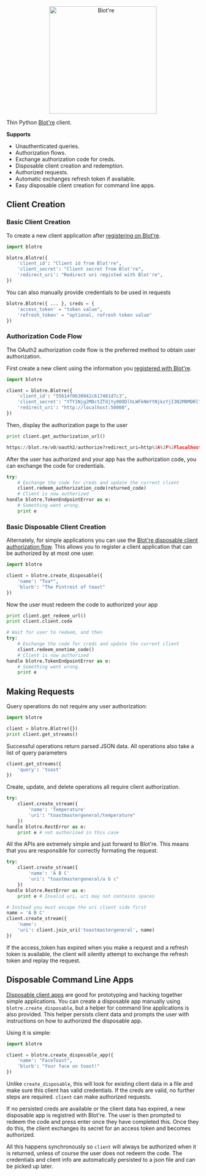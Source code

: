 <div align="center">
    <a href="https://blot.re">
        <img src="https://github.com/mattbierner/blotre/raw/master/documentation/readme-logo.png" width="280px" alt="Blot're" />
    </a>
</div>

Thin Python [Blot're][blotre] client.

**Supports**
* Unauthenticated queries.
* Authorization flows.
 * Exchange authorization code for creds.
 * Disposable client creation and redemption.
* Authorized requests.
 * Automatic exchanges refresh token if available.
* Easy disposable client creation for command line apps.

## Client Creation

### Basic Client Creation
To create a new client application after [registering on Blot're][blotre-register]. 

```python
import blotre

blotre.Blotre({
    'client_id': "Client id from Blot're",
    'client_secret': "Client secret from Blot're",
    'redirect_uri': "Redirect uri registed with Blot're",
})
```

You can also manually provide credentials to be used in requests

```python
blotre.Blotre({ ... }, creds = {
    'access_token' = "token value",
    'refresh_token' = "optional, refresh token value"
})
```

### Authorization Code Flow
The OAuth2 authorization code flow is the preferred method to obtain user authorization.

First create a new client using the information you [registered with Blot're][blotre-register].

```python
import blotre

client = blotre.Blotre({
    'client_id': "55614f0630042c617481d7c3",
    'client_secret': "YTY1Njg2MDctZTdjYy00ODlhLWFkNmYtNjkzYjI3N2M0MDRl",
    'redirect_uri': "http://localhost:50000",
})
```

Then, display the authorization page to the user

```python
print client.get_authorization_url()

https://blot.re/v0/oauth2/authorize?redirect_uri=http%3A%2F%2Flocalhost%3A50000&response_type=code&client_id=55614f0630042c617481d7c3
```

After the user has authorized and your app has the authorization code, you can exchange the code for credentials.

```python
try:
    # Exchange the code for creds and update the current client
    client.redeem_authorization_code(returned_code)
    # Client is now authorized
handle blotre.TokenEndpointError as e:
    # Something went wrong.
    print e
```

### Basic Disposable Client Creation
Alternately, for simple applications you can use the [Blot're disposable client authorization flow][blotre-disposable]. This allows you to register a client application that can be authorized by at most one user.


```python
import blotre

client = blotre.create_disposable({
    'name': "Toa*",
    'blurb': "The Pintrest of toast"
})
```

Now the user must redeem the code to authorized your app

```python
print client.get_redeem_url()
print client.client.code

# Wait for user to redeem, and then
try:
    # Exchange the code for creds and update the current client
    client.redeem_onetime_code()
    # Client is now authorized
handle blotre.TokenEndpointError as e:
    # Something went wrong.
    print e
```

## Making Requests
Query operations do not require any user authorization:

```python
import blotre

client = blotre.Blotre({})
print client.get_streams()
```

Successful operations return parsed JSON data. All operations also take a list of query parameters

```python
client.get_streams({
    'query': 'toast'
})
```

Create, update, and delete operations all require client authorization.

```python
try:
    client.create_stream({
        'name': 'Temperature'
        'uri': "toastmastergeneral/temperature"
    })
handle blotre.RestError as e:
    print e # not authorized in this case
```

All the APIs are extremely simple and just forward to Blot're. This means that  you are responsible for correctly formating the request.

``` python
try:
    client.create_stream({
        'name': 'A B C'
        'uri': "toastmastergeneral/a b c"
    })
handle blotre.RestError as e:
    print e # Invalid uri, uri may not contains spaces
```

```python
# Instead you must escape the uri client side first
name = 'A B C'
client.create_stream({
    'name': 
    'uri': client.join_uri('toastmastergeneral', name)
})
```

If the access_token has expired when you make a request and a refresh token is available, the client will silently attempt to exchange the refresh token and replay the request.


## Disposable Command Line Apps
[Disposable client apps][blotre-disposable] are good for prototyping and hacking together simple applications. You can create a disposable app manually using `blotre.create_disposable`, but a helper for command line applications is also provided. This helper persists client data and prompts the user with instructions on how to authorized the disposable app.

Using it is simple:

```python
import blotre

client = blotre.create_disposable_app({
    'name': "FaceToast",
    'blurb': "Your face on toast!"
})
```

Unlike `create_disposable`, this will look for existing client data in a file and make sure this client has valid credentials. If the creds are valid, no further steps are required. `client` can make authorized requests.

If no persisted creds are available or the client data has expired, a new disposable app is registred with Blot're. The user is then prompted to redeem the code and press enter once they have completed this. Once they do this, the client exchanges its secret for an access token and becomes authorized.

All this happens synchronously so `client` will always be authorized when it is returned, unless of course the user does not redeem the code. The credentials and client info are automatically persisted to a json file and can be picked up later.


[blotre]: https://blot.re
[blotre-register]: https://github.com/mattbierner/blotre/wiki/registering-a-client
[blotre-rest]: https://github.com/mattbierner/blotre/wiki/REST
[blotre-disposable]: https://github.com/mattbierner/blotre/wiki/single-use-clients
